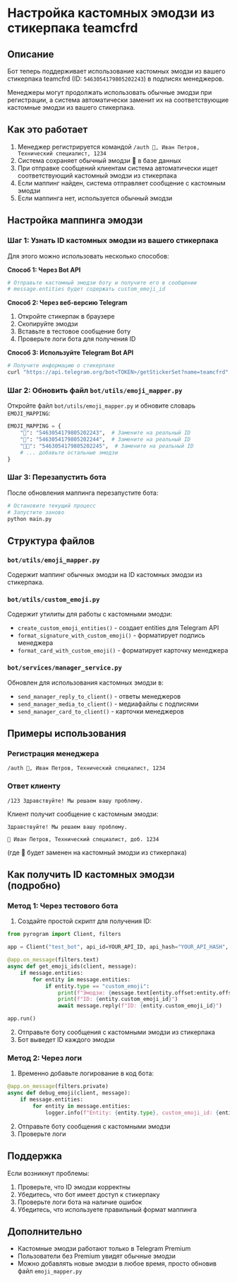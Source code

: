 # Настройка кастомных эмодзи из стикерпака teamcfrd

## Описание

Бот теперь поддерживает использование кастомных эмодзи из вашего стикерпака teamcfrd (ID: `5463054179805202243`) в подписях менеджеров.

Менеджеры могут продолжать использовать обычные эмодзи при регистрации, а система автоматически заменит их на соответствующие кастомные эмодзи из вашего стикерпака.

## Как это работает

1. Менеджер регистрируется командой `/auth 🔧, Иван Петров, Технический специалист, 1234`
2. Система сохраняет обычный эмодзи 🔧 в базе данных
3. При отправке сообщений клиентам система автоматически ищет соответствующий кастомный эмодзи из стикерпака
4. Если маппинг найден, система отправляет сообщение с кастомным эмодзи
5. Если маппинга нет, используется обычный эмодзи

## Настройка маппинга эмодзи

### Шаг 1: Узнать ID кастомных эмодзи из вашего стикерпака

Для этого можно использовать несколько способов:

**Способ 1: Через Bot API**
```python
# Отправьте кастомный эмодзи боту и получите его в сообщении
# message.entities будет содержать custom_emoji_id
```

**Способ 2: Через веб-версию Telegram**
1. Откройте стикерпак в браузере
2. Скопируйте эмодзи
3. Вставьте в тестовое сообщение боту
4. Проверьте логи бота для получения ID

**Способ 3: Используйте Telegram Bot API**
```bash
# Получите информацию о стикерпаке
curl "https://api.telegram.org/bot<TOKEN>/getStickerSet?name=teamcfrd"
```

### Шаг 2: Обновить файл `bot/utils/emoji_mapper.py`

Откройте файл `bot/utils/emoji_mapper.py` и обновите словарь `EMOJI_MAPPING`:

```python
EMOJI_MAPPING = {
    "🔧": "5463054179805202243",  # Замените на реальный ID
    "💼": "5463054179805202244",  # Замените на реальный ID
    "👨‍💻": "5463054179805202245",  # Замените на реальный ID
    # ... добавьте остальные эмодзи
}
```

### Шаг 3: Перезапустить бота

После обновления маппинга перезапустите бота:

```bash
# Остановите текущий процесс
# Запустите заново
python main.py
```

## Структура файлов

### `bot/utils/emoji_mapper.py`
Содержит маппинг обычных эмодзи на ID кастомных эмодзи из стикерпака.

### `bot/utils/custom_emoji.py`
Содержит утилиты для работы с кастомными эмодзи:
- `create_custom_emoji_entities()` - создает entities для Telegram API
- `format_signature_with_custom_emoji()` - форматирует подпись менеджера
- `format_card_with_custom_emoji()` - форматирует карточку менеджера

### `bot/services/manager_service.py`
Обновлен для использования кастомных эмодзи в:
- `send_manager_reply_to_client()` - ответы менеджеров
- `send_manager_media_to_client()` - медиафайлы с подписями
- `send_manager_card_to_client()` - карточки менеджеров

## Примеры использования

### Регистрация менеджера
```
/auth 🔧, Иван Петров, Технический специалист, 1234
```

### Ответ клиенту
```
/123 Здравствуйте! Мы решаем вашу проблему.
```

Клиент получит сообщение с кастомным эмодзи:
```
Здравствуйте! Мы решаем вашу проблему.

🔧 Иван Петров, Технический специалист, доб. 1234
```
(где 🔧 будет заменен на кастомный эмодзи из стикерпака)

## Как получить ID кастомных эмодзи (подробно)

### Метод 1: Через тестового бота

1. Создайте простой скрипт для получения ID:

```python
from pyrogram import Client, filters

app = Client("test_bot", api_id=YOUR_API_ID, api_hash="YOUR_API_HASH", bot_token="YOUR_BOT_TOKEN")

@app.on_message(filters.text)
async def get_emoji_ids(client, message):
    if message.entities:
        for entity in message.entities:
            if entity.type == "custom_emoji":
                print(f"Эмодзи: {message.text[entity.offset:entity.offset+entity.length]}")
                print(f"ID: {entity.custom_emoji_id}")
                await message.reply(f"ID: {entity.custom_emoji_id}")

app.run()
```

2. Отправьте боту сообщения с кастомными эмодзи из стикерпака
3. Бот выведет ID каждого эмодзи

### Метод 2: Через логи

1. Временно добавьте логирование в код бота:

```python
@app.on_message(filters.private)
async def debug_emoji(client, message):
    if message.entities:
        for entity in message.entities:
            logger.info(f"Entity: {entity.type}, custom_emoji_id: {entity.custom_emoji_id}")
```

2. Отправьте боту сообщения с кастомными эмодзи
3. Проверьте логи

## Поддержка

Если возникнут проблемы:
1. Проверьте, что ID эмодзи корректны
2. Убедитесь, что бот имеет доступ к стикерпаку
3. Проверьте логи бота на наличие ошибок
4. Убедитесь, что используете правильный формат маппинга

## Дополнительно

- Кастомные эмодзи работают только в Telegram Premium
- Пользователи без Premium увидят обычные эмодзи
- Можно добавлять новые эмодзи в любое время, просто обновив файл `emoji_mapper.py`

